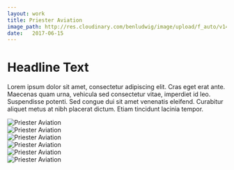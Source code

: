 ```yaml
---
layout: work
title: Priester Aviation
image_path: http://res.cloudinary.com/benludwig/image/upload/f_auto/v1497797118/priester-05-table_dqgrtb.jpg
date:   2017-06-15
---
```

<div class="grid-container">
<div class="grid">
<div class="grid-sizer"></div>
<div class="grid-item">
  <div class="copy-block">
    <h1>Headline Text</h1>
    <p>Lorem ipsum dolor sit amet, consectetur adipiscing elit. Cras eget erat ante. Maecenas quam urna, vehicula sed consectetur vitae, imperdiet id leo. Suspendisse potenti. Sed congue dui sit amet venenatis eleifend. Curabitur aliquet metus at nibh placerat dictum. Etiam tincidunt lacinia tempor.</p>
  </div>
</div>
<div class="grid-item">
<img src="http://res.cloudinary.com/benludwig/image/upload/f_auto/v1497797100/priester-01-home_ihbvnc.jpg" alt="Priester Aviation">
</div>
<div class="grid-item">
<img src="http://res.cloudinary.com/benludwig/image/upload/f_auto/v1497797110/priester-04-stack_bk7fn0.jpg" alt="Priester Aviation">
</div>
<div class="grid-item">
<img src="http://res.cloudinary.com/benludwig/image/upload/f_auto/v1497797144/priester-09-plane-night_ab1ved.jpg" alt="Priester Aviation">
</div>
<div class="grid-item">
<img src="http://res.cloudinary.com/benludwig/image/upload/f_auto/v1497797129/priester-06-screens_vfkeiv.jpg" alt="Priester Aviation">
</div>
<div class="grid-item">
<img src="http://res.cloudinary.com/benludwig/image/upload/f_auto/v1497797153/priester-11-plane-hangar_f07hji.jpg" alt="Priester Aviation">
</div>
<div class="grid-item">
<img src="http://res.cloudinary.com/benludwig/image/upload/f_auto/v1497797118/priester-05-table_dqgrtb.jpg" alt="Priester Aviation">
</div>
</div>
</div>
